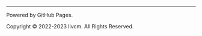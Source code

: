 <script src="../assets/time.js" type="text/javascript"></script>
<h1><div id="CurrentTime"></div></h1>

------

Powered by GitHub Pages.

Copyright ©️ 2022-2023 livcm. All Rights Reserved.

